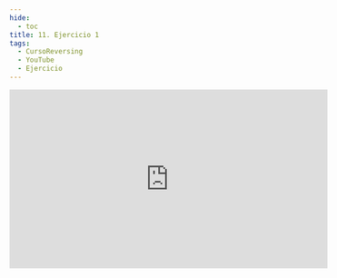 ```yaml
---
hide:
  - toc
title: 11. Ejercicio 1
tags:
  - CursoReversing
  - YouTube
  - Ejercicio
---
```


<div class="video-responsive">
    <iframe width="560" height="315" src="https://www.youtube.com/embed/0veTLwHlFvU" title="YouTube video player" frameborder="0" allow="accelerometer; autoplay; clipboard-write; encrypted-media; gyroscope; picture-in-picture; web-share" referrerpolicy="strict-origin-when-cross-origin" allowfullscreen></iframe>
</div>